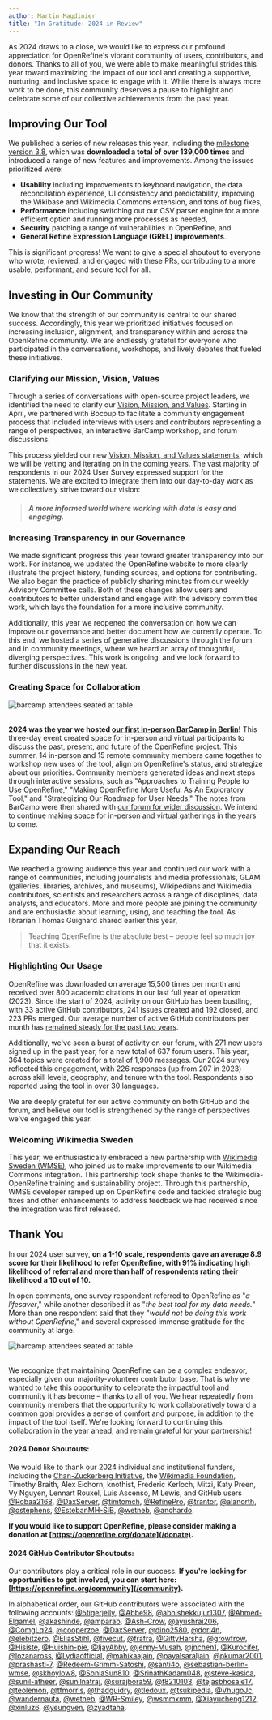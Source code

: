 ```yaml
---
author: Martin Magdinier
title: "In Gratitude: 2024 in Review"
---
```


As 2024 draws to a close, we would like to express our profound appreciation for OpenRefine's vibrant community of users, contributors, and donors. Thanks to all of you, we were able to make meaningful strides this year toward maximizing the impact of our tool and creating a supportive, nurturing, and inclusive space to engage with it. While there is always more work to be done, this community deserves a pause to highlight and celebrate some of our collective achievements from the past year. 
<!--truncate-->
## Improving Our Tool

We published a series of new releases this year, including the [milestone version 3.8](https://github.com/OpenRefine/OpenRefine/releases/tag/3.8-beta1), which was **downloaded a total of over 139,000 times** and introduced a range of new features and improvements. Among the issues prioritized were:
* **Usability** including improvements to keyboard navigation, the data reconciliation experience, UI consistency and predictability, improving the Wikibase and Wikimedia Commons extension, and tons of bug fixes, 
* **Performance** including switching out our CSV parser engine for a more efficient option and running more processes as needed, 
* **Security** patching a range of vulnerabilities in OpenRefine, and
* **General Refine Expression Language (GREL) improvements**. 

This is significant progress! We want to give a special shoutout to everyone who wrote, reviewed, and engaged with these PRs, contributing to a more usable, performant, and secure tool for all.

## Investing in Our Community

We know that the strength of our community is central to our shared success. Accordingly, this year we prioritized initiatives focused on increasing inclusion, alignment, and transparency within and across the OpenRefine community. We are endlessly grateful for everyone who participated in the conversations, workshops, and lively debates that fueled these initiatives.

### Clarifying our Mission, Vision, Values

Through a series of conversations with open-source project leaders, we identified the need to clarify our [Vision, Mission, and Values](https://forum.openrefine.org/t/feedback-request-on-openrefines-draft-vision-mission-values/1619/8). Starting in April, we partnered with Bocoup to facilitate a community engagement process that included interviews with users and contributors representing a range of perspectives, an interactive BarCamp workshop, and forum discussions. 

This process yielded our new [Vision, Mission, and Values statements](/mission_vision), which we will be vetting and iterating on in the coming years. The vast majority of respondents in our 2024 User Survey expressed support for the statements. We are excited to integrate them into our day-to-day work as we collectively strive toward our vision:
> ####  _**A more informed world where working with data is easy and engaging.**_

### Increasing Transparency in our Governance

We made significant progress this year toward greater transparency into our work. For instance, we updated the OpenRefine website to more clearly illustrate the project history, funding sources, and options for contributing. We also began the practice of publicly sharing minutes from our weekly Advisory Committee calls. Both of these changes allow users and contributors to better understand and engage with the advisory committee work, which lays the foundation for a more inclusive community. 

Additionally, this year we reopened the conversation on how we can improve our governance and better document how we currently operate. To this end, we hosted a series of generative discussions through the forum and in community meetings, where we heard an array of thoughtful, diverging perspectives. This work is ongoing, and we look forward to further discussions in the new year. 

### Creating Space for Collaboration



<img src="/img/2024barcamp/1719406847962.jpeg" alt="barcamp attendees seated at table"/> <br> </br>

**2024 was the year we hosted [our first in-person BarCamp in Berlin](/blog/2024/07/10/barcamp-2024)!** This three-day event created space for in-person and virtual participants to discuss the past, present, and future of the OpenRefine project. This summer, 14 in-person and 15 remote community members came together to workshop new uses of the tool, align on OpenRefine's status, and strategize about our priorities. Community members generated ideas and next steps through interactive sessions, such as "Approaches to Training People to Use OpenRefine," "Making OpenRefine More Useful As An Exploratory Tool," and "Strategizing Our Roadmap for User Needs." The notes from BarCamp were then shared with [our forum for wider discussion](https://forum.openrefine.org/tag/barcamp-2024). We intend to continue making space for in-person and virtual gatherings in the years to come.

## Expanding Our Reach

We reached a growing audience this year and continued our work with a range of communities, including journalists and media professionals, GLAM (galleries, libraries, archives, and museums), Wikipedians and Wikimedia contributors, scientists and researchers across a range of disciplines, data analysts, and educators. More and more people are joining the community and are enthusiastic about learning, using, and teaching the tool. As librarian Thomas Guignard shared earlier this year, 
> Teaching OpenRefine is the absolute best – people feel so much joy that it exists.

### Highlighting Our Usage

OpenRefine was downloaded on average 15,500 times per month and received over 800 academic citations in our last full year of operation (2023). Since the start of 2024, activity on our GitHub has been bustling, with 33 active GitHub contributors, 241 issues created and 192 closed, and 223 PRs merged. Our average number of active GitHub contributors per month has [remained steady for the past two years](/usage#contribution-statistics). 

Additionally, we've seen a burst of activity on our forum, with 271 new users signed up in the past year, for a new total of 637 forum users. This year, 364 topics were created for a total of 1,900 messages. Our 2024 survey reflected this engagement, with 226 responses (up from 207 in 2023) across skill levels, geography, and tenure with the tool. Respondents also reported using the tool in over 30 languages. 

We are deeply grateful for our active community on both GitHub and the forum, and believe our tool is strengthened by the range of perspectives we've engaged this year. 


### Welcoming Wikimedia Sweden

This year, we enthusiastically embraced a new partnership with [Wikimedia Sweden (WMSE)](https://wikimedia.se/), who joined us to make improvements to our Wikimedia Commons integration. This partnership took shape thanks to the Wikimedia-OpenRefine training and sustainability project. Through this partnership, WMSE developer ramped up on OpenRefine code and tackled strategic bug fixes and other enhancements to address feedback we had received since the integration was first released. 


## Thank You

In our 2024 user survey, **on a 1-10 scale, respondents gave an average 8.9 score for their likelihood to refer OpenRefine, with 91% indicating high likelihood of referral and more than half of respondents rating their likelihood a 10 out of 10.** 

In open comments, one survey respondent referred to OpenRefine as "_a lifesaver_," while another described it as "_the best tool for my data needs._" More than one respondent said that they "_would not be doing this work without OpenRefine_," and several expressed immense gratitude for the community at large. 

<img src="/img/2024-quote.png" alt="barcamp attendees seated at table"/> <br> </br>

We recognize that maintaining OpenRefine can be a complex endeavor, especially given our majority-volunteer contributor base. That is why we wanted to take this opportunity to celebrate the impactful tool and community it has become – thanks to all of you. We hear repeatedly from community members that the opportunity to work collaboratively toward a common goal provides a sense of comfort and purpose, in addition to the impact of the tool itself. We're looking forward to continuing this collaboration in the year ahead, and remain grateful for your partnership!

#### 2024 Donor Shoutouts: 

We would like to thank our 2024 individual and institutional funders, including the [Chan-Zuckerberg Initiative](https://chanzuckerberg.com/), the [Wikimedia Foundation](https://wikimediafoundation.org/), Timothy Braith, Alex Eichorn, knothist, Frederic Kerloch, Mitzi, Katy Preen, Vy Nguyen, Lennart Rouxel, Luis Ascenso, M Lewis, and GitHub users [@Robaa2168](https://github.com/Robaa2168), [@DaxServer](https://github.com/DaxServer), [@timtomch](https://github.com/timtomch), [@RefinePro](https://github.com/RefinePro), [@trantor](https://github.com/trantor), [@alanorth](https://github.com/alanorth), [@ostephens](https://github.com/ostephens), [@EstebanMH-SiB](https://github.com/EstebanMH-SiB), [@wetneb](https://github.com/wetneb), [@anchardo](https://github.com/anchardo). 

**If you would like to support OpenRefine, please consider making a donation at [https://openrefine.org/donate](/donate).**

#### 2024 GitHub Contributor Shoutouts: 

Our contributors play a critical role in our success. **If you're looking for opportunities to get involved, you can start here: [https://openrefine.org/community](/community).**

In alphabetical order, our GitHub contributors were associated with the following accounts: [@5tigerjelly](https://github.com/5tigerjelly), [@Abbe98](https://github.com/Abbe98), [@abhishekkujur1307](https://github.com/abhishekkujur1307), [@Ahmed-Elgamel](https://github.com/Ahmed-Elgamel), [@akashinde](https://github.com/akashinde), [@amparab](https://github.com/amparab), [@Ash-Crow](https://github.com/Ash-Crow), [@ayushrai206](https://github.com/ayushrai206), [@ComgLq24](https://github.com/ComgLq24), [@cooperzoe](https://github.com/cooperzoe), [@DaxServer](https://github.com/DaxServer), [@dino2580](https://github.com/dino2580), [@dori4n](https://github.com/dori4n), [@elebitzero](https://github.com/elebitzero), [@EliasStihl](https://github.com/EliasStihl), [@fivecut](https://github.com/fivecut), [@frafra](https://github.com/frafra), [@GittyHarsha](https://github.com/GittyHarsha), [@growfrow](https://github.com/growfrow), [@Hisiste](https://github.com/Hisiste), [@Huishin-pie](https://github.com/Huishin), [@IjayAbby](https://github.com/IjayAbby), [@jenny-Musah](https://github.com/jenny-Musah), [@jnchen1](https://github.com/jnchen1), [@Kurocifer](https://github.com/Kurocifer), [@lozanaross](https://github.com/lozanaross), [@Lydiaofficial](https://github.com/Lydiaofficial), [@mahikaajain](https://github.com/mahikaajain), [@payalsaraljain](https://github.com/payalsaraljain), [@pkumar2001](https://github.com/pkumar2001), [@prashasti-7](https://github.com/prashasti-7), [@Redeem-Grimm-Satoshi](https://github.com/Redeem-Grimm-Satoshi), [@santi4o](https://github.com/santi4o), [@sebastian-berlin-wmse](https://github.com/sebastian-berlin-wmse), [@skhoylow8](https://github.com/skhoylow8), [@SoniaSun810](https://github.com/SoniaSun810), [@SrinathKadam048](https://github.com/SrinathKadam048), [@steve-kasica](https://github.com/steve-kasica), [@sunil-atheer](https://github.com/sunil-atheer), [@sunilnatraj](https://github.com/sunilnatraj), [@surajbora59](https://github.com/surajbora59), [@t8210103](https://github.com/t8210103), [@tejasbhosale17](https://github.com/tejasbhosale17), [@teolemon](https://github.com/teolemon), [@tfmorris](https://github.com/tfmorris), [@thadguidry](https://github.com/thadguidry), [@tledoux](https://github.com/tledoux), [@tsukipedia](https://github.com/tsukipedia), [@VhugoJc](https://github.com/VhugoJc), [@wandernauta](https://github.com/wandernauta), [@wetneb](https://github.com/wetneb), [@WR-Smiley](https://github.com/WR-Smiley), [@wsmmxmm](https://github.com/wsmmxmm), [@Xiayucheng1212](https://github.com/Xiayucheng1212), [@xinluz6](https://github.com/xinluz6), [@yeungven](https://github.com/yeungven), [@zyadtaha](https://github.com/zyadtaha). 
